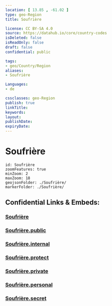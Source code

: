 ```yaml
---
location: [ 13.85 , -61.02 ] 
type: geo-Region
title: Soufrière

license: CC BY-SA 4.0
source: https://datahub.io/core/country-codes
isDeleted: false
isReadOnly: false
draft: false
confidential: public

tags:
- geo/Country/Region
aliases:
- Soufrière

Languages:
- de

cssclasses: geo-Region
publish: true
linkTitle: 
keywords: 
layout: 
publishDate: 
expiryDate: 
---
```


# Soufrière

```leaflet
id: Soufrière
zoomFeatures: true 
minZoom: 2 
maxZoom: 18
geojsonFolder: ./Soufrière/
markerFolder: ./Soufrière/
```


## Confidential Links & Embeds: 

### [Soufrière](/_Standards/Earth/Continent/America~Caribbean/Saint_Lucia/Districts~Saint_Lucia/Soufrière.md) 

### [Soufrière.public](/_public/Earth/Continent/America~Caribbean/Saint_Lucia/Districts~Saint_Lucia/Soufrière.public.md) 

### [Soufrière.internal](/_internal/Earth/Continent/America~Caribbean/Saint_Lucia/Districts~Saint_Lucia/Soufrière.internal.md) 

### [Soufrière.protect](/_protect/Earth/Continent/America~Caribbean/Saint_Lucia/Districts~Saint_Lucia/Soufrière.protect.md) 

### [Soufrière.private](/_private/Earth/Continent/America~Caribbean/Saint_Lucia/Districts~Saint_Lucia/Soufrière.private.md) 

### [Soufrière.personal](/_personal/Earth/Continent/America~Caribbean/Saint_Lucia/Districts~Saint_Lucia/Soufrière.personal.md) 

### [Soufrière.secret](/_secret/Earth/Continent/America~Caribbean/Saint_Lucia/Districts~Saint_Lucia/Soufrière.secret.md)

